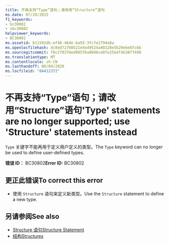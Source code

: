 ```yaml
---
title: 不再支持“Type”语句；请改用“Structure”语句
ms.date: 07/20/2015
f1_keywords:
- bc30802
- vbc30802
helpviewer_keywords:
- BC30802
ms.assetid: 611592db-ef46-46de-ba93-3fc7e2794e8a
ms.openlocfilehash: dc8ed72768521e9a49524a40328e5b29ebe07c6b
ms.sourcegitcommit: f8c270376ed905f6a8896ce0fe25b4f4b38ff498
ms.translationtype: MT
ms.contentlocale: zh-CN
ms.lasthandoff: 06/04/2020
ms.locfileid: "84412372"
---
```

# <a name="type-statements-are-no-longer-supported-use-structure-statements-instead"></a><span data-ttu-id="585d9-102">不再支持“Type”语句；请改用“Structure”语句</span><span class="sxs-lookup"><span data-stu-id="585d9-102">'Type' statements are no longer supported; use 'Structure' statements instead</span></span>
<span data-ttu-id="585d9-103">`Type` 关键字不能再用于定义用户定义的类型。</span><span class="sxs-lookup"><span data-stu-id="585d9-103">The `Type` keyword can no longer be used to define user-defined types.</span></span>  
  
 <span data-ttu-id="585d9-104">**错误 ID：** BC30802</span><span class="sxs-lookup"><span data-stu-id="585d9-104">**Error ID:** BC30802</span></span>  
  
## <a name="to-correct-this-error"></a><span data-ttu-id="585d9-105">更正此错误</span><span class="sxs-lookup"><span data-stu-id="585d9-105">To correct this error</span></span>  
  
- <span data-ttu-id="585d9-106">使用 `Structure` 语句来定义新类型。</span><span class="sxs-lookup"><span data-stu-id="585d9-106">Use the `Structure` statement to define a new type.</span></span>  
  
## <a name="see-also"></a><span data-ttu-id="585d9-107">另请参阅</span><span class="sxs-lookup"><span data-stu-id="585d9-107">See also</span></span>

- [<span data-ttu-id="585d9-108">Structure 语句</span><span class="sxs-lookup"><span data-stu-id="585d9-108">Structure Statement</span></span>](../language-reference/statements/structure-statement.md)
- [<span data-ttu-id="585d9-109">结构</span><span class="sxs-lookup"><span data-stu-id="585d9-109">Structures</span></span>](../programming-guide/language-features/data-types/structures.md)
